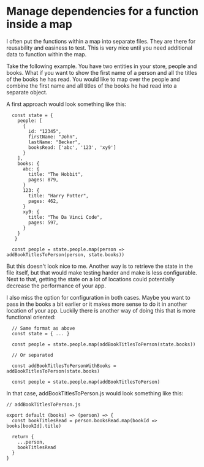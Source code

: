 # Manage dependencies for a function inside a map

I often put the functions within a map into separate files. They are there for reusability and easiness to test. This is very nice until you need additional data to function within the map.

Take the following example. You have two entities in your store, people and books. What if you want to show the first name of a person and all the titles of the books he has read. You would like to map over the people and combine the first name and all titles of the books he had read into a separate object.

A first approach would look something like this:

```
  const state = {
    people: [
      {
        id: "12345",
        firstName: "John",
        lastName: "Becker",
        booksRead: ['abc', '123', 'xy9']
      }
    ],
    books: {
      abc: {
        title: "The Hobbit",
        pages: 879,
      }
      123: {
        title: "Harry Potter",
        pages: 462,
      }
      xy9: {
        title: "The Da Vinci Code",
        pages: 597,
      }
    }
   }

  const people = state.people.map(person => addBookTitlesToPerson(person, state.books))
```

But this doesn't look nice to me. Another way is to retrieve the state in the file itself, but that would make testing harder and make is less configurable. Next to that, getting the state on a lot of locations could potentially decrease the performance of your app.

I also miss the option for configuration in both cases. Maybe you want to pass in the books a bit earlier or it makes more sense to do it in another location of your app. Luckily there is another way of doing this that is more functional oriented:

```
  // Same format as above
  const state = { ... }

  const people = state.people.map(addBookTitlesToPerson(state.books))

  // Or separated

  const addBookTitlesToPersonWithBooks = addBookTitlesToPerson(state.books)

  const people = state.people.map(addBookTitlesToPerson)
```

In that case, addBookTitlesToPerson.js would look something like this:

```
// addBookTitlesToPerson.js

export default (books) => (person) => {
  const bookTitlesRead = person.booksRead.map(bookId => books[bookId].title)

  return {
    ...person,
    bookTitlesRead
  }
}
```
